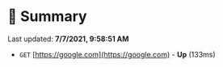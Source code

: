 # 📖 Summary
Last updated: **7/7/2021, 9:58:51 AM**

- `GET` [https://google.com](https://google.com) - **Up** (133ms)

